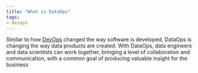 ```yaml
---
title: "What is DataOps"
tags:
- devops
---
```

Similar to how [DevOps](term/dev%20ops.md) changed the way software is developed, DataOps is changing the way data products are created. With DataOps, data engineers and data scientists can work together, bringing a level of collaboration and communication, with a common goal of producing valuable insight for the business.
